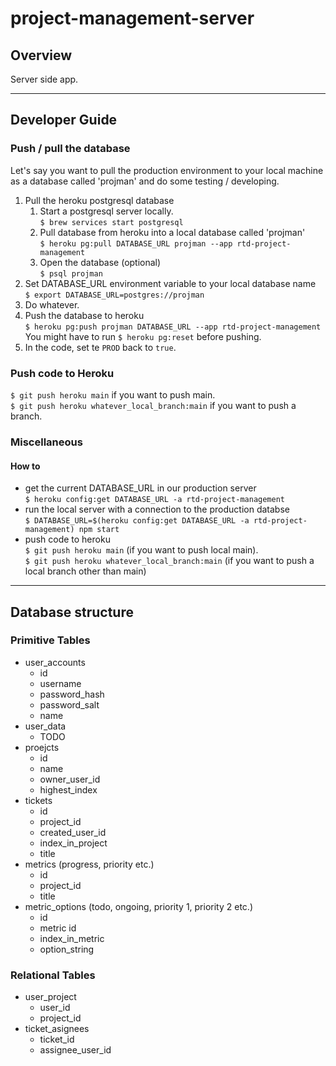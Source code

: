 # project-management-server
## Overview
Server side app.

---

## Developer Guide
### Push / pull the database
Let's say you want to pull the production environment to your local machine as a database called 'projman' and do some testing / developing.
1. Pull the heroku postgresql database
	1. Start a postgresql server locally.\
	`$ brew services start postgresql`
	2. Pull database from heroku into a local database called 'projman'\
	`$ heroku pg:pull DATABASE_URL projman --app rtd-project-management`
	3. Open the database (optional)\
	`$ psql projman`
2. Set DATABASE_URL environment variable to your local database name\
`$ export DATABASE_URL=postgres://projman`
3. Do whatever.
4. Push the database to heroku\
`$ heroku pg:push projman DATABASE_URL --app rtd-project-management`\
You might have to run `$ heroku pg:reset` before pushing.
1. In the code, set te `PROD` back to `true`.

### Push code to Heroku
`$ git push heroku main` if you want to push main.\
`$ git push heroku whatever_local_branch:main` if you want to push a branch.

### Miscellaneous
#### How to
- get the current DATABASE_URL in our production server\
`$ heroku config:get DATABASE_URL -a rtd-project-management`
- run the local server with a connection to the production databse\
`$ DATABASE_URL=$(heroku config:get DATABASE_URL -a rtd-project-management) npm start`
- push code to heroku\
`$ git push heroku main` (if you want to push local main).\
`$ git push heroku whatever_local_branch:main` (if you want to push a local branch other than main)

---

## Database structure
### Primitive Tables
- user_accounts
	- id
	- username
	- password_hash
	- password_salt 
	- name
- user_data
	- TODO
- proejcts
	- id
	- name
	- owner_user_id
	- highest_index
- tickets
	- id
	- project_id
	- created_user_id
	- index_in_project
	- title
- metrics (progress, priority etc.)
	- id
	- project_id
	- title
- metric_options (todo, ongoing, priority 1, priority 2 etc.)
	- id
	- metric id
	- index_in_metric
	- option_string

### Relational Tables
- user_project
	- user_id
	- project_id
- ticket_asignees
	- ticket_id
	- assignee_user_id
